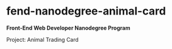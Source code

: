 # fend-nanodegree-animal-card

**Front-End Web Developer Nanodegree Program**

Project: Animal Trading Card

